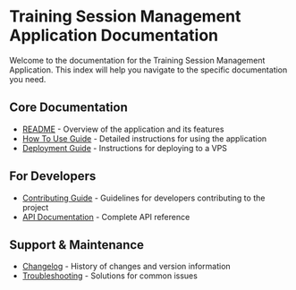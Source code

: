 # Training Session Management Application Documentation

Welcome to the documentation for the Training Session Management Application. This index will help you navigate to the specific documentation you need.

## Core Documentation

- [README](README.md) - Overview of the application and its features
- [How To Use Guide](HOW_TO_USE.md) - Detailed instructions for using the application
- [Deployment Guide](DEPLOYMENT_GUIDE.md) - Instructions for deploying to a VPS

## For Developers

- [Contributing Guide](CONTRIBUTING.md) - Guidelines for developers contributing to the project
- [API Documentation](API_DOCUMENTATION.md) - Complete API reference

## Support & Maintenance

- [Changelog](CHANGELOG.md) - History of changes and version information
- [Troubleshooting](TROUBLESHOOTING.md) - Solutions for common issues